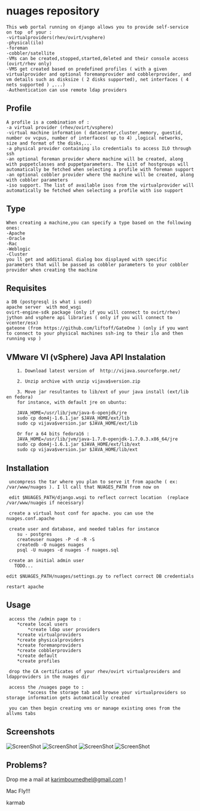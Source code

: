 nuages repository
================


    This web portal running on django allows you to provide self-service  on top  of your :
    -virtualproviders(rhev/ovirt/vsphere)
    -physical(ilo)
    -foreman
    -cobbler/satellite
    -VMs can be created,stopped,started,deleted and their console access (ovirt/rhev only)
    -VMS get created based on predefined profiles ( with a given virtualprovider and optional foremanprovider and cobblerprovider, and vm details such as disksize ( 2 disks supported), net interfaces ( 4 nets supported ) ,...)
    -Authentication can use remote ldap providers

Profile
------------
    A profile is a combination of :
    -a virtual provider (rhev/ovirt/vsphere)
    -virtual machine information ( datacenter,cluster,memory, guestid, number ov vcpus, number of interfaces( up to 4) ,logical networks, size and format of the disks,...
    -a physical provider containing ilo credentials to access ILO through ssh
    -an optional foreman provider where machine will be created, along with puppetclasses and puppetparameters. The List of hostgroups will automatically be fetched when selecting a profile with foreman support
    -an optional cobbler provider where the machine will be created, along with cobbler parameters
    -iso support. The list of available isos from the virtualprovider will automatically be fetched when selecting a profile with iso support
     
Type
------------
    When creating a machine,you can specify a type based on the following ones:
    -Apache
    -Oracle
    -Rac
    -Weblogic
    -Cluster
    you ll get and additional dialog box displayed with specific parameters that will be passed as cobbler parameters to your cobbler provider when creating the machine



Requisites
------------

    a DB (postgresql is what i used)
    apache server  with mod_wsgi
    ovirt-engine-sdk package (only if you will connect to ovirt/rhev)
    jython and vsphere api libraries ( only if you will connect to vcenter/esx)
    gateone (from https://github.com/liftoff/GateOne ) (only if you want to connect to your physical machines ssh-ing to their ilo and then running vsp )

VMware VI (vSphere) Java API Instalation
------------

        1. Download latest version of  http://vijava.sourceforge.net/

        2. Unzip archive with unzip vijava$version.zip

        3. Move jar resultantes to lib/ext of your java install (ext/lib en fedora)
        for instance, with default jre on ubuntu:

        JAVA_HOME=/usr/lib/jvm/java-6-openjdk/jre
        sudo cp dom4j-1.6.1.jar $JAVA_HOME/ext/lib
        sudo cp vijava$version.jar $JAVA_HOME/ext/lib

        Or for a 64 bits fedora16 :
        JAVA_HOME=/usr/lib/jvm/java-1.7.0-openjdk-1.7.0.3.x86_64/jre
        sudo cp dom4j-1.6.1.jar $JAVA_HOME/ext/lib/ext
        sudo cp vijava$version.jar $JAVA_HOME/lib/ext


Installation 
---------
     
     uncompress the tar where you plan to serve it from apache ( ex: /var/www/nuages ). I ll call that NUAGES_PATH from now on 
	
     edit $NUAGES_PATH/django.wsgi to reflect correct location  (replace /var/www/nuages if necessary)                                                       

     create a virtual host conf for apache. you can use the nuages.conf.apache 

     create user and database, and needed tables for instance
        su - postgres
        createuser nuages -P -d -R -S
        createdb -O nuages nuages
        psql -U nuages -d nuages -f nuages.sql

     create an initial admin user
       TODO...
    
    edit $NUAGES_PATH/nuages/settings.py to reflect correct DB credentials

    restart apache

 
Usage
---------
	
     access the /admin page to :
		*create local users
    		*create ldap user providers 
		*create virtualproviders
		*create physicalproviders
		*create foremanproviders
		*create cobblerproviders
		*create default
		*create profiles
	
     drop the CA certificates of your rhev/ovirt virtualproviders and ldapproviders in the nuages dir

     access the /nuages page to :
     		*access the storage tab and browse your virtualproviders so storage information gets automatically created
     
     you can then begin creating vms or manage existing ones from the allvms tabs

 
Screenshots
---------
![ScreenShot](https://raw.github.com/karmab/nuages/master/screenshots/nuages1.png)
![ScreenShot](https://raw.github.com/karmab/nuages/master/screenshots/nuages2.png)
![ScreenShot](https://raw.github.com/karmab/nuages/master/screenshots/nuages3.png)
![ScreenShot](https://raw.github.com/karmab/nuages/master/screenshots/nuages4.png)

Problems?                                                                                                                                                                      
---------

Drop me a mail at karimboumedhel@gmail.com !

Mac Fly!!!

karmab
